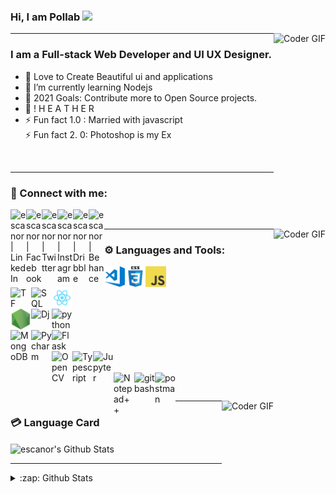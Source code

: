 ### Hi, I am Pollab <img src="https://media.giphy.com/media/hvRJCLFzcasrR4ia7z/giphy.gif" width="25px">

[<img align="right" src="https://media.giphy.com/media/USV0ym3bVWQJJmNu3N/giphy.gif" alt="Coder GIF" height="280">][myprofile]

<hr/>

### I am a Full-stack Web Developer and UI UX Designer.

- 🔭 Love to Create Beautiful ui and applications<br />
- 🌱 I’m currently learning Nodejs<br />
- 🥅 2021 Goals: Contribute more to Open Source projects.<br />
- 👯 ! H E A T H E R<br />
- ⚡ Fun fact 1.0 : Married with javascript<br />
⚡ Fun fact 2. 0: Photoshop is my Ex
<br/>
<hr/>

### 🧧 Connect with me:

<!-- [<img align="left" alt="escanor" width="25px" src="http://pngimg.com/uploads/globe/globe_PNG100096.png" />][website] -->

[<img align="left" alt="escanor | LinkedIn" width="25px" src="https://i.imgur.com/ZkORjnJ.png" />][linkedin]
[<img align="left" alt="escanor | Facebook" width="25px" src="https://i.imgur.com/IA3hypb.png" />][facebook]
[<img align="left" alt="escanor | Twitter" width="25px" src="https://i.imgur.com/fuP9riR.png" />][twitter]
[<img align="left" alt="escanor | Instagram" width="25px" src="https://i.imgur.com/V811SFU.png"/>][instagram]
[<img align="left" alt="escanor | Dribble" width="25px" src="https://i.imgur.com/iAyyIQV.png"/>][dribble]
[<img align="left" alt="escanor | Behance" width="25px" src="https://i.imgur.com/ivRJGef.png"/>][behance]

<br />

[<img align="right"  src="https://i.imgur.com/UWbDP3y.gif" alt="Coder GIF" height="280">][myprofile]

<hr/>

### ⚙ Languages and Tools:

[<img align="left" alt="HTML5" width="33px" src="https://raw.githubusercontent.com/github/explore/80688e429a7d4ef2fca1e82350fe8e3517d3494d/topics/visual-studio-code/visual-studio-code.png" />][myprofile]
[<img align="left" alt="CSS3" width="33px" src="https://raw.githubusercontent.com/github/explore/80688e429a7d4ef2fca1e82350fe8e3517d3494d/topics/css/css.png" />][myprofile]
[<img align="left" alt="JavaScript" width="33px" src="https://raw.githubusercontent.com/github/explore/80688e429a7d4ef2fca1e82350fe8e3517d3494d/topics/javascript/javascript.png" />][myprofile]
<br/>
<br/>
[<img align="left" alt="TF" width="33px" src="https://i.imgur.com/oGwE8PR.png" />][myprofile]
[<img align="left" alt="SQL" width="33px" src="https://camo.githubusercontent.com/b65f9026a0274fb351e57ed757a7c01e2538734b2278c067b5d6ca4650a6e4ce/68747470733a2f2f6c6162732e6d7973716c2e636f6d2f636f6d6d6f6e2f6c6f676f732f6d7973716c2d6c6f676f2e737667" />][myprofile]
[<img align="left" alt="React" width="33px" src="https://raw.githubusercontent.com/github/explore/80688e429a7d4ef2fca1e82350fe8e3517d3494d/topics/react/react.png" />][myprofile]
<br/>
<br/>
[<img align="left" alt="Node.JS" width="33px" src="https://raw.githubusercontent.com/github/explore/80688e429a7d4ef2fca1e82350fe8e3517d3494d/topics/nodejs/nodejs.png" />][myprofile]
[<img align="left" alt="Dj" width="33px" src="https://i.imgur.com/6HTssDd.png" />][myprofile]
[<img align="left" alt="python" width="33px" src="https://i.imgur.com/gixjL0a.png" />][myprofile]
<br/>
<br/>
[<img align="left" alt="MongoDB" width="33px" src="https://i.imgur.com/uyStyoI.png" />][myprofile]
[<img align="left" alt="Pycharm" width="33px" src="https://i.imgur.com/N3UnDaG.png" />][myprofile]
[<img align="left" alt="Flask" width="33px" src="https://i.imgur.com/0Gs9Vqu.png" />][myprofile]
<br/>
<br/>
[<img align="left" alt="OpenCV" width="33px" src="https://i.imgur.com/xFMyVyV.png" />][myprofile]
[<img align="left" alt="Typescript" width="33px" src="https://i.imgur.com/6md14Ny.png" />][myprofile]
[<img align="left" alt="Jupyter" width="33px" src="https://i.imgur.com/f5M1VWO.png" />][myprofile]
<br/>
<br/>
[<img align="left" alt="Notepad++" width="33px" src="https://i.imgur.com/s8PYCpN.png" />][myprofile]
[<img align="left" alt="gitbash" width="33px" src="https://i.imgur.com/FgD2Tpt.png" />][myprofile]
[<img align="left" alt="postman" width="33px" src="https://i.imgur.com/YulSzZi.png" />][myprofile]

<br />

[<img align="right"  src="https://i.imgur.com/rLFiAr5.gif" alt="Coder GIF" height="280">][myprofile]

<hr/>

### 💳 Language Card

<img align="center" alt="escanor's Github Stats" src="https://github-readme-stats.vercel.app/api/top-langs/?username=escanor&&layout=compact&&theme=tokyonight" />

<br />

<hr/>
<details>
  <summary>:zap: Github Stats</summary>
  <img align="left" alt="codeSTACKr's Github Stats" src="https://github-readme-stats.vercel.app/api?username=escanor&show_icons=true&hide_border=true&hide=stars,prs,issues&theme=radical" />
</details>

[myprofile]: https://github.com/rudraux
[instagram]: https://www.instagram.com/rudraux
[facebook]: https://www.facebook.com/rudraux
[twitter]: https://twitter.com/pollabrock
[linkedin]: https://www.linkedin.com/in/rudraux
[dribble]: https://dribbble.com/rudraux
[behance]: https://www.behance.com/in/rudraux
